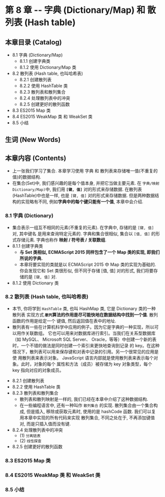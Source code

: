 # 第 8 章 -- 字典 (Dictionary/Map) 和 散列表 (Hash table)

## 本章目录 (Catalog)
- 8.1 字典 (Dictionary/Map)
    + 8.1.1 创建字典类
    + 8.1.2 使用 Dictionary/Map 类
- 8.2 散列表 (Hash table, 也叫哈希表)
    + 8.2.1 创建散列表
    + 8.2.2 使用 HashTable 类 
    + 8.2.3 散列表和散列集合
    + 8.2.4 处理散列表中的冲突
    + 8.2.5 创建更好的散列函数
- 8.3 ES2015 Map 类
- 8.4 ES2015 WeakMap 类 和 WeakSet 类
- 8.5 小结



## 生词 (New Words)




## 本章内容 (Contents)
- 上一张我们学习了集合. 本章学习使用 字典 和 散列表来存储唯一值(不重复的值)的数据结构.
- 在集合(Set)中, 我们感兴趣的是每个值本身, 并把它当做主要元素. 在 
  `字典/映射 Dictionary/Map)`中, 我们用 **`[键, 值]`** 对的形式来存储数据. 
  在散列表(HashTable)中也是一样, 也是 `[键, 值]` 对的形式来存储数据.
  但是两种数据结构的实现略有不同, 例如**字典中的每个键只能有一个值**, 本章中会介绍.
### 8.1 字典 (Dictionary)
- 集合表示一组互不相同的元素(不重复的元素). 在字典中, 存储的是 `[键, 值]` 对, 其中键名
  是用来查询特定元素的. 字典和集合很相似, 集合以 `[值, 值]` 的形式存储元素. 字典也称作
  **映射 / 符号表 / 关联数组**.
- 8.1.1 创建字典类
    + **与 Set 类相似, ECMAScript 2015 同样包含了一个 Map 类的实现, 即我们所说的字典.**
    + 本章将要实现的类就是以 ECMAScript 2015 中 Map 类的实现为基础的. 你会发现它和
      Set 类很形似, 但不同于存储 [值, 值] 对的形式, 我们将要存储的是 `[键, 值]` 对.
- 8.1.2 使用 Dictionary 类
### 8.2 散列表 (Hash table, 也叫哈希表)
* 本节, 你将学到 `HashTable` 类, 也叫 HashMap 类, 它是 Dictionary 类的一种散列表
  实现方式.**`散列`算法的作用是尽可能快地在数据结构中找到一个值**. 散列函数的作用是给定一个
  键值, 然后返回值在表中的地址.
* 散列表有一些在计算机科学中应用的例子。因为它是字典的一种实现，所以可以用作关联数组。
  它也可以用来对数据库进行索引。当我们在关系型数据库（如 MySQL、 Microsoft SQL Server、
  Oracle，等等）中创建一个新的表时，一个不错的做法是同时创建一个索引来更快地查询到记录
  的 key。在这种情况下，散列表可以用来保存键和对表中记录的引用。另一个很常见的应用是使
  用散列表来表示对象。 JavaScript 语言内部就是使用散列表来表示每个对象。此时，对象的每个
  属性和方法（成员）被存储为 key 对象类型，每个 key 指向对应的对象成员。
- 8.2.1 创建散列表
- 8.2.2 使用 HashTable 类 
- 8.2.3 散列表和散列集合
    + 散列表和散列映射是一样的, 我们已经在本章中介绍了这种数据结构.
    + 在一些编程语言中, 还有一种叫作 `散列集合` 的实现. 散列集合由一个集合构成, 但是插入,
      移除或获取元素时, 使用的是 hashCode 函数. 我们可以复用本章中实现的所有代码来实现
      散列集合, 不同之处在于, 不再添加键值对, 而是只插入值而没有键.
- 8.2.4 处理散列表中的冲突
    + (1) `分离链表`
    + (2) `线性探查`
- 8.2.5 创建更好的散列函数
### 8.3 ES2015 Map 类
### 8.4 ES2015 WeakMap 类 和 WeakSet 类
### 8.5 小结